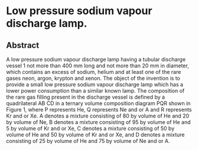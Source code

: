 # Low pressure sodium vapour discharge lamp.

## Abstract
A low pressure sodium vapour discharge lamp having a tubular discharge vessel 1 not more than 400 mm long and not more than 20 mm in diameter, which contains an excess of sodium, helium and at least one of the rare gases neon, argon, krypton and xenon. The object of the invention is to provide a small low pressure sodium vapour discharge lamp which has a lower power consumption than a similar known lamp. The composition of the rare gas filling present in the discharge vessel is defined by a quadrilateral AB CD in a ternary volume composition diagram PQR shown in Figure 1, where P represents He, Q represents Ne and or A and R represents Kr and or Xe. A denotes a mixture consisting of 80 by volume of He and 20 by volume of Ne, B denotes a mixture consisting of 95 by volume of He and 5 by volume of Kr and or Xe, C denotes a mixture consisting of 50 by volume of He and 50 by volume of Kr and or Xe, and D denotes a mixture consisting of 25 by volume of He and 75 by volume of Ne and or A.